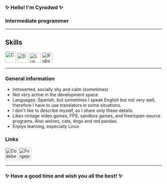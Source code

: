 ### ✨ Hello! I'm Cyrodwd ✨

<!-- Basic Banner, Fixed the text "AuroraBear" changing it now to "AuroraPolar" (NOT USING)
<a href="https://github.com/Cyrodwd" rel="noreferrer"><img src="banner/aurorapolar.jpeg" width="1280" height="430"/></a> -->

### Intermediate programmer
-----------

## Skills
<p align="left">
<!-- C -->
<a href="https://learn.microsoft.com/en-us/cpp/?view=msvc-170" rel="noreferrer"><img src="https://upload.wikimedia.org/wikipedia/commons/1/19/C_Logo.png" width="34" height="36" alt="C" title="C programming language"/></a>
<!-- D -->
<a href="https://dlang.org" rel="noreferrer"><img src="https://upload.wikimedia.org/wikipedia/commons/2/24/D_Programming_Language_logo.svg" width="36" height="32" alt="D" title="Dlang"/></a>
<!-- Lua -->
<a href="https://www.lua.org/" rel="noreferrer"><img src="https://cdn.jsdelivr.net/gh/devicons/devicon@latest/icons/lua/lua-original.svg" width="36" height="32" alt="Lua" title="Lua"/></a>
<!-- Ruby -->
<a href="https://www.ruby-lang.org/" rel="noreferrer"><img src="https://upload.wikimedia.org/wikipedia/commons/f/f1/Ruby_logo.png" width="34" height="34" alt="Ruby" title="Ruby programming language"/></a></p>

<!-- Languages to learn
### To learn
<p align="left">

<a href="https://vlang.io/" rel="noreferrer"><img src="https://www.svgrepo.com/show/374170/vlang.svg" width="38" height="35" alt="V" title="Vlang"/></a>

<a href="https://nim-lang.org/" rel="noreferrer"><img src="https://cdn.jsdelivr.net/gh/devicons/devicon@latest/icons/nim/nim-original.svg" width="36" height="32" alt="Nim" title="Nim language"/></a>

<a href="https://www.typescriptlang.org" rel="noreferrer"><img src="https://upload.wikimedia.org/wikipedia/commons/4/4c/Typescript_logo_2020.svg" width="36" height="32" alt="TS" title="Typescript"/></a>

<a href="https://haxe.org/" rel="noreferrer"><img src="https://cdn.jsdelivr.net/gh/devicons/devicon@latest/icons/haxe/haxe-original.svg" width="36" height="32" alt="Haxe" title="Haxe"/></a>

<a href="https://julialang.org/" rel="noreferrer"><img src="https://cdn.jsdelivr.net/gh/devicons/devicon@latest/icons/julia/julia-original.svg" width="36" height="32" alt="Julia" title="Julia"/></a>

<a href="https://www.nasm.us/" rel="noreferrer"><img src=https://github.com/Cyrodwd/Cyrodwd/assets/110126581/d600a7bd-41de-4cc2-9d70-6696365fe090" width="40" height="40" alt="nasm" title="NASM Assembler"/></a></p>

-->

-----------------------------
<!-- Personal Information -->
### General information
* Introverted, socially shy and calm (sometimes)
* Not very active in the development space
* Languages: Spanish, but sometimes I speak English but not very well, therefore I have to use translators in some situations.
* I don't like to describe myself, so I share only these details.
* Likes vintage video games, FPS, sandbox games, and free/open-source programs. Also wolves, cats, dogs and red pandas.
* Enjoys learning, especially Linux

<!-- links and blablabla -->
### Links
<p align="left">
<!-- Codeberg -->
<a href="https://codeberg.org/Cyrodwd"><img src="https://codeberg.org/Codeberg/Design/raw/branch/main/logo/icon/svg/codeberg-logo_icon_blue.svg" width="40" height="40" Alt="Codeberg" title="Codeberg (Cyrodwd)"/></a>
<!-- Odysee
<a href="https://odysee.com/@AuroraPolar:c"><img src="https://user-images.githubusercontent.com/24932514/118271847-5d274d80-b4b1-11eb-86e5-484c2319b43f.png" width="40" height="40" alt="Odysee" title="AuroraPolar (Channel)"/></a> -->
<!-- Forgejo -->
<a href="https://next.forgejo.org/Cyrodwd"><img src="https://github.com/Cyrodwd/Cyrodwd/assets/110126581/b814c2ba-ec78-470a-844d-98064bd7038a" width="40" height="40" alt="Forgejo" title="Forgejo (Cyrodwd)"/></a></p>

--------------------------------------------------------------------------------
### ✨ Have a good time and wish you all the best! ✨
